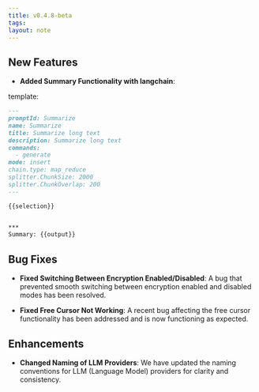 ```yaml
---
title: v0.4.8-beta
tags: 
layout: note 
---
```


## New Features

- **Added Summary Functionality with langchain**:

template:

```md
---
promptId: Summarize
name: Summarize
title: Summarize long text
description: Summarize long text
commands:
  - generate
mode: insert
chain.type: map_reduce
splitter.ChunkSize: 2000
splitter.ChunkOverlap: 200
---

{{selection}}


***
Summary: {{output}}
```

## Bug Fixes

- **Fixed Switching Between Encryption Enabled/Disabled**: A bug that prevented smooth switching between encryption enabled and disabled modes has been resolved.
    
- **Fixed Free Cursor Not Working**: A recent bug affecting the free cursor functionality has been addressed and is now functioning as expected.
    

## Enhancements

- **Changed Naming of LLM Providers**: We have updated the naming conventions for LLM (Language Model) providers for clarity and consistency.
